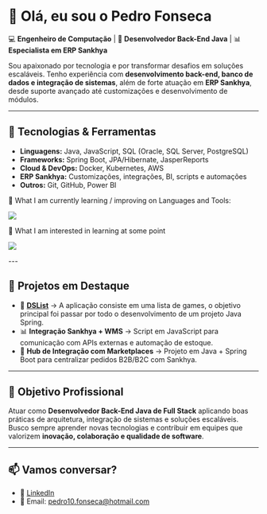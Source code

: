 # 👋 Olá, eu sou o Pedro Fonseca  

💻 **Engenheiro de Computação** | 🚀 **Desenvolvedor Back-End Java** | 📊 **Especialista em ERP Sankhya**  

Sou apaixonado por tecnologia e por transformar desafios em soluções escaláveis. Tenho experiência com **desenvolvimento back-end, banco de dados e integração de sistemas**, além de forte atuação em **ERP Sankhya**, desde suporte avançado até customizações e desenvolvimento de módulos.  

---

## 🚀 Tecnologias & Ferramentas  
- **Linguagens:** Java, JavaScript, SQL (Oracle, SQL Server, PostgreSQL)  
- **Frameworks:** Spring Boot, JPA/Hibernate, JasperReports  
- **Cloud & DevOps:** Docker, Kubernetes, AWS  
- **ERP Sankhya:** Customizações, integrações, BI, scripts e automações  
- **Outros:** Git, GitHub, Power BI  

📖 What I am currently learning / improving on
Languages and Tools:

<p align="left">
  <img src="https://skillicons.dev/icons?i=java,spring,js,ts,react,html,css,postgres,mysql,docker,kubernetes,aws,git,postman" />
</p>

👾 What I am interested in learning at some point

<p align="left">
  <img src="https://skillicons.dev/icons?i=python,linux,c,c++,WildFly" />
</p>
---

## 📂 Projetos em Destaque  
- 🔗 **[DSList](https://github.com/pedrohf0001/dslist)** → A aplicação consiste em uma lista de games, o objetivo principal foi passar por todo o desenvolvimento de um projeto Java Spring.  
- 📊 **Integração Sankhya + WMS** → Script em JavaScript para comunicação com APIs externas e automação de estoque.  
- 🛒 **Hub de Integração com Marketplaces** → Projeto em Java + Spring Boot para centralizar pedidos B2B/B2C com Sankhya.  

---

## 🎯 Objetivo Profissional  
Atuar como **Desenvolvedor Back-End Java de Full Stack** aplicando boas práticas de arquitetura, integração de sistemas e soluções escaláveis.  
Busco sempre aprender novas tecnologias e contribuir em equipes que valorizem **inovação, colaboração e qualidade de software**.  

---

## 📫 Vamos conversar?  
- 💼 [LinkedIn](https://www.linkedin.com/in/pedro-fonseca-14a65a118/)  
- 📧 Email: pedro10.fonseca@hotmail.com  
